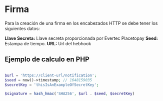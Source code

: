 # Firma

Para la creación de una firma en los encabezados HTTP se debe tener los siguientes datos:

**Llave Secreta:** Llave secreta proporcionada por Evertec Placetopay
**Seed:** Estampa de tiempo. 
**URL:** Url del hebhook

## Ejemplo de calculo en PHP

````php

$url = 'https://client-url/notification';
$seed = now()->timestamp; // 1648159035
$secretKey = 'thisIsAnExampleOfSecretKey';

$signature = hash_hmac('SHA256', $url . $seed, $secretKey)

````